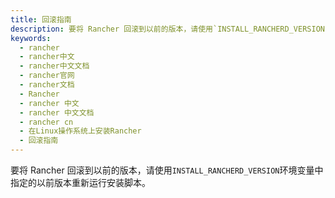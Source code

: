 ```yaml
---
title: 回滚指南
description: 要将 Rancher 回滚到以前的版本，请使用`INSTALL_RANCHERD_VERSION`环境变量中指定的以前版本重新运行安装脚本。
keywords:
  - rancher
  - rancher中文
  - rancher中文文档
  - rancher官网
  - rancher文档
  - Rancher
  - rancher 中文
  - rancher 中文文档
  - rancher cn
  - 在Linux操作系统上安装Rancher
  - 回滚指南
---
```


要将 Rancher 回滚到以前的版本，请使用`INSTALL_RANCHERD_VERSION`环境变量中指定的以前版本重新运行安装脚本。
